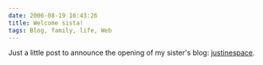 ```yaml
---
date: 2006-08-19 16:43:26
title: Welcome sista!
tags: Blog, family, life, Web
---
```


Just a little post to announce the opening of my sister's blog: [justinespace](https://justinespace.coolcavemen.com).
